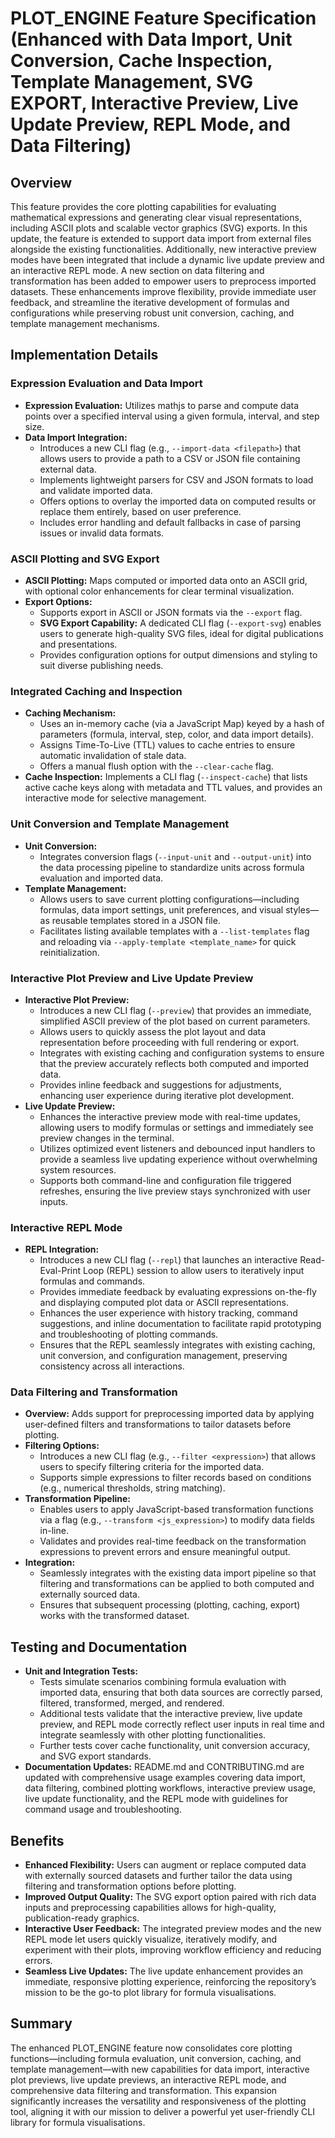 # PLOT_ENGINE Feature Specification (Enhanced with Data Import, Unit Conversion, Cache Inspection, Template Management, SVG EXPORT, Interactive Preview, Live Update Preview, REPL Mode, and Data Filtering)

## Overview
This feature provides the core plotting capabilities for evaluating mathematical expressions and generating clear visual representations, including ASCII plots and scalable vector graphics (SVG) exports. In this update, the feature is extended to support data import from external files alongside the existing functionalities. Additionally, new interactive preview modes have been integrated that include a dynamic live update preview and an interactive REPL mode. A new section on data filtering and transformation has been added to empower users to preprocess imported datasets. These enhancements improve flexibility, provide immediate user feedback, and streamline the iterative development of formulas and configurations while preserving robust unit conversion, caching, and template management mechanisms.

## Implementation Details
### Expression Evaluation and Data Import
- **Expression Evaluation:** Utilizes mathjs to parse and compute data points over a specified interval using a given formula, interval, and step size.
- **Data Import Integration:**
  - Introduces a new CLI flag (e.g., `--import-data <filepath>`) that allows users to provide a path to a CSV or JSON file containing external data.
  - Implements lightweight parsers for CSV and JSON formats to load and validate imported data.
  - Offers options to overlay the imported data on computed results or replace them entirely, based on user preference.
  - Includes error handling and default fallbacks in case of parsing issues or invalid data formats.

### ASCII Plotting and SVG Export
- **ASCII Plotting:** Maps computed or imported data onto an ASCII grid, with optional color enhancements for clear terminal visualization.
- **Export Options:**
  - Supports export in ASCII or JSON formats via the `--export` flag.
  - **SVG Export Capability:** A dedicated CLI flag (`--export-svg`) enables users to generate high-quality SVG files, ideal for digital publications and presentations.
  - Provides configuration options for output dimensions and styling to suit diverse publishing needs.

### Integrated Caching and Inspection
- **Caching Mechanism:**
  - Uses an in-memory cache (via a JavaScript Map) keyed by a hash of parameters (formula, interval, step, color, and data import details).
  - Assigns Time-To-Live (TTL) values to cache entries to ensure automatic invalidation of stale data.
  - Offers a manual flush option with the `--clear-cache` flag.
- **Cache Inspection:** Implements a CLI flag (`--inspect-cache`) that lists active cache keys along with metadata and TTL values, and provides an interactive mode for selective management.

### Unit Conversion and Template Management
- **Unit Conversion:**
  - Integrates conversion flags (`--input-unit` and `--output-unit`) into the data processing pipeline to standardize units across formula evaluation and imported data.
- **Template Management:**
  - Allows users to save current plotting configurations—including formulas, data import settings, unit preferences, and visual styles—as reusable templates stored in a JSON file.
  - Facilitates listing available templates with a `--list-templates` flag and reloading via `--apply-template <template_name>` for quick reinitialization.

### Interactive Plot Preview and Live Update Preview
- **Interactive Plot Preview:**
  - Introduces a new CLI flag (`--preview`) that provides an immediate, simplified ASCII preview of the plot based on current parameters.
  - Allows users to quickly assess the plot layout and data representation before proceeding with full rendering or export.
  - Integrates with existing caching and configuration systems to ensure that the preview accurately reflects both computed and imported data.
  - Provides inline feedback and suggestions for adjustments, enhancing user experience during iterative plot development.
- **Live Update Preview:**
  - Enhances the interactive preview mode with real-time updates, allowing users to modify formulas or settings and immediately see preview changes in the terminal.
  - Utilizes optimized event listeners and debounced input handlers to provide a seamless live updating experience without overwhelming system resources.
  - Supports both command-line and configuration file triggered refreshes, ensuring the live preview stays synchronized with user inputs.

### Interactive REPL Mode
- **REPL Integration:**
  - Introduces a new CLI flag (`--repl`) that launches an interactive Read-Eval-Print Loop (REPL) session to allow users to iteratively input formulas and commands.
  - Provides immediate feedback by evaluating expressions on-the-fly and displaying computed plot data or ASCII representations.
  - Enhances the user experience with history tracking, command suggestions, and inline documentation to facilitate rapid prototyping and troubleshooting of plotting commands.
  - Ensures that the REPL seamlessly integrates with existing caching, unit conversion, and configuration management, preserving consistency across all interactions.

### Data Filtering and Transformation
- **Overview:** Adds support for preprocessing imported data by applying user-defined filters and transformations to tailor datasets before plotting.
- **Filtering Options:**
  - Introduces a new CLI flag (e.g., `--filter <expression>`) that allows users to specify filtering criteria for the imported data.
  - Supports simple expressions to filter records based on conditions (e.g., numerical thresholds, string matching).
- **Transformation Pipeline:**
  - Enables users to apply JavaScript-based transformation functions via a flag (e.g., `--transform <js_expression>`) to modify data fields in-line.
  - Validates and provides real-time feedback on the transformation expressions to prevent errors and ensure meaningful output.
- **Integration:**
  - Seamlessly integrates with the existing data import pipeline so that filtering and transformations can be applied to both computed and externally sourced data.
  - Ensures that subsequent processing (plotting, caching, export) works with the transformed dataset.

## Testing and Documentation
- **Unit and Integration Tests:**
  - Tests simulate scenarios combining formula evaluation with imported data, ensuring that both data sources are correctly parsed, filtered, transformed, merged, and rendered.
  - Additional tests validate that the interactive preview, live update preview, and REPL mode correctly reflect user inputs in real time and integrate seamlessly with other plotting functionalities.
  - Further tests cover cache functionality, unit conversion accuracy, and SVG export standards.
- **Documentation Updates:** README.md and CONTRIBUTING.md are updated with comprehensive usage examples covering data import, data filtering, combined plotting workflows, interactive preview usage, live update functionality, and the REPL mode with guidelines for command usage and troubleshooting.

## Benefits
- **Enhanced Flexibility:** Users can augment or replace computed data with externally sourced datasets and further tailor the data using filtering and transformation options before plotting.
- **Improved Output Quality:** The SVG export option paired with rich data inputs and preprocessing capabilities allows for high-quality, publication-ready graphics.
- **Interactive User Feedback:** The integrated preview modes and the new REPL mode let users quickly visualize, iteratively modify, and experiment with their plots, improving workflow efficiency and reducing errors.
- **Seamless Live Updates:** The live update enhancement provides an immediate, responsive plotting experience, reinforcing the repository’s mission to be the go-to plot library for formula visualisations.

## Summary
The enhanced PLOT_ENGINE feature now consolidates core plotting functions—including formula evaluation, unit conversion, caching, and template management—with new capabilities for data import, interactive plot previews, live update previews, an interactive REPL mode, and comprehensive data filtering and transformation. This expansion significantly increases the versatility and responsiveness of the plotting tool, aligning it with our mission to deliver a powerful yet user-friendly CLI library for formula visualisations.
